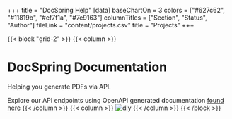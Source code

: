 +++
title = "DocSpring Help"
[data]
baseChartOn = 3
colors = ["#627c62", "#11819b", "#ef7f1a", "#7e9163"]
columnTitles = ["Section", "Status", "Author"]
fileLink = "content/projects.csv"
title = "Projects"
+++

{{< block "grid-2" >}}
{{< column >}}

# DocSpring Documentation
Helping you generate PDFs via API.

Explore our API endpoints using OpenAPI generated documentation [found here](./api)
{{< /column >}}
{{< column >}}
![diy](/images/scribble.jpg)
{{< /column >}}
{{< /block >}}

